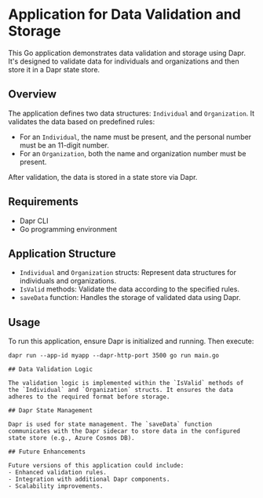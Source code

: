 # Application for Data Validation and Storage

This Go application demonstrates data validation and storage using Dapr. It's designed to validate data for individuals and organizations and then store it in a Dapr state store.

## Overview

The application defines two data structures: `Individual` and `Organization`. It validates the data based on predefined rules:
- For an `Individual`, the name must be present, and the personal number must be an 11-digit number.
- For an `Organization`, both the name and organization number must be present.

After validation, the data is stored in a state store via Dapr.

## Requirements

- Dapr CLI
- Go programming environment

## Application Structure

- `Individual` and `Organization` structs: Represent data structures for individuals and organizations.
- `IsValid` methods: Validate the data according to the specified rules.
- `saveData` function: Handles the storage of validated data using Dapr.

## Usage

To run this application, ensure Dapr is initialized and running. Then execute:

```shell
dapr run --app-id myapp --dapr-http-port 3500 go run main.go

## Data Validation Logic

The validation logic is implemented within the `IsValid` methods of the `Individual` and `Organization` structs. It ensures the data adheres to the required format before storage.

## Dapr State Management

Dapr is used for state management. The `saveData` function communicates with the Dapr sidecar to store data in the configured state store (e.g., Azure Cosmos DB).

## Future Enhancements

Future versions of this application could include:
- Enhanced validation rules.
- Integration with additional Dapr components.
- Scalability improvements.
